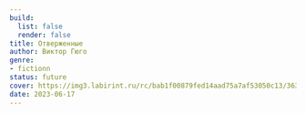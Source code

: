 ```yaml
---
build:
  list: false
  render: false
title: Отверженные
author: Виктор Гюго
genre:
- fictionn
status: future
cover: https://img3.labirint.ru/rc/bab1f00879fed14aad75a7af53050c13/363x561q80/books57/561467/cover.jpg?1612697646
date: 2023-06-17
---
```


